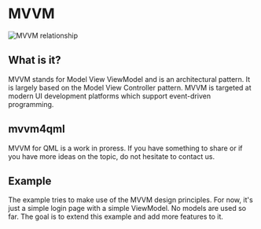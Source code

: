 # MVVM

![MVVM relationship](http://www.silverlightblog.net/wp-content/uploads/2011/01/MVVM_Relation.jpg)

## What is it?
MVVM stands for Model View ViewModel and is an architectural pattern. It is largely
based on the Model View Controller pattern. MVVM is targeted at modern UI development 
platforms which support event-driven programming.

## mvvm4qml
MVVM for QML is a work in proress. If you have something to share or if you have more
ideas on the topic, do not hesitate to contact us.

## Example
The example tries to make use of the MVVM design principles. For now, it's just a simple
login page with a simple ViewModel. No models are used so far. The goal is to extend
this example and add more features to it.